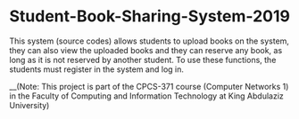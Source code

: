 # Student-Book-Sharing-System-2019
This system (source codes) allows students to upload books on the system, they can also view the uploaded books and they can reserve any book, as long as it is not reserved by another student. To use these functions, the students must register in the system and log in.

__(Note: This project is part of the CPCS-371 course (Computer Networks 1) in the Faculty of Computing and Information Technology at King Abdulaziz University)
